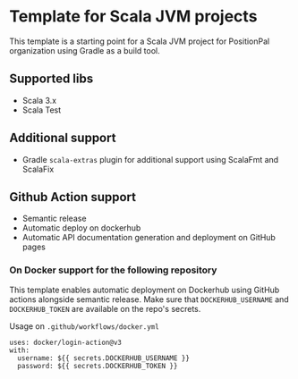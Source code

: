 # Template for Scala JVM projects

This template is a starting point for a Scala JVM project for PositionPal organization using Gradle as a build tool.

## Supported libs
- Scala 3.x
- Scala Test

## Additional support
- Gradle `scala-extras` plugin for additional support using ScalaFmt and ScalaFix

## Github Action support
- Semantic release
- Automatic deploy on dockerhub
- Automatic API documentation generation and deployment on GitHub pages

### On Docker support for the following repository

This template enables automatic deployment on Dockerhub using GitHub actions alongside semantic release. Make sure that
`DOCKERHUB_USERNAME` and `DOCKERHUB_TOKEN` are available on the repo's secrets.

Usage on `.github/workflows/docker.yml`
```
uses: docker/login-action@v3
with:
  username: ${{ secrets.DOCKERHUB_USERNAME }}
  password: ${{ secrets.DOCKERHUB_TOKEN }}
```
